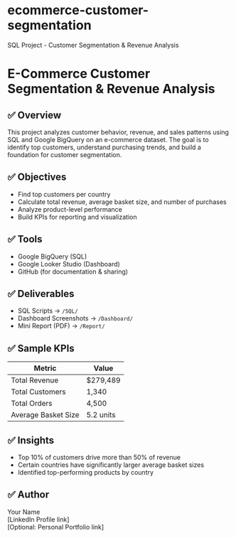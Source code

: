 # ecommerce-customer-segmentation
SQL Project - Customer Segmentation &amp; Revenue Analysis
# E-Commerce Customer Segmentation & Revenue Analysis

## ✅ Overview
This project analyzes customer behavior, revenue, and sales patterns using SQL and Google BigQuery on an e-commerce dataset. The goal is to identify top customers, understand purchasing trends, and build a foundation for customer segmentation.

## ✅ Objectives
- Find top customers per country
- Calculate total revenue, average basket size, and number of purchases
- Analyze product-level performance
- Build KPIs for reporting and visualization

## ✅ Tools
- Google BigQuery (SQL)
- Google Looker Studio (Dashboard)
- GitHub (for documentation & sharing)

## ✅ Deliverables
- SQL Scripts → `/SQL/`
- Dashboard Screenshots → `/Dashboard/`
- Mini Report (PDF) → `/Report/`

## ✅ Sample KPIs
| Metric | Value |
|--------|-------|
| Total Revenue | $279,489 |
| Total Customers | 1,340 |
| Total Orders | 4,500 |
| Average Basket Size | 5.2 units |

## ✅ Insights
- Top 10% of customers drive more than 50% of revenue
- Certain countries have significantly larger average basket sizes
- Identified top-performing products by country

## ✅ Author
Your Name  
[LinkedIn Profile link]  
[Optional: Personal Portfolio link]
